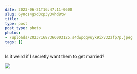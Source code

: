 ```yaml
---
date: 2023-06-21T16:47:11-0600
slug: 6y0cs4gxd3cp3y3vhd8tw
title: 
type: post
post_type: photo
photos:
- /uploads/2023/1687366003125.s4dwpqqvuyk9ixv32zfp7p.jpeg
tags: []
---
```

Is it weird if I secretly want them to get married?


![](/uploads/2023/1687366003125.s4dwpqqvuyk9ixv32zfp7p.jpeg)


